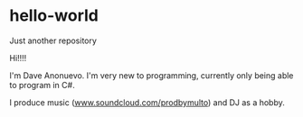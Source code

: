 # hello-world
Just another repository

Hi!!!!

I'm Dave Anonuevo. 
I'm very new to programming, currently only being able to program in C#.

I produce music (www.soundcloud.com/prodbymulto) and DJ as a hobby.
